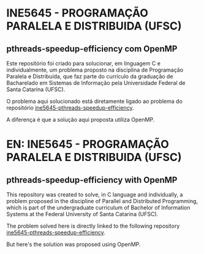 # INE5645 - PROGRAMAÇÃO PARALELA E DISTRIBUIDA (UFSC)

## pthreads-speedup-efficiency com OpenMP

Este repositório foi criado para solucionar, em linguagem C e individualmente, um problema proposto na disciplina de Programação Paralela e Distribuída, que faz parte do currículo da graduação de Bacharelado em Sistemas de Informação pela Universidade Federal de Santa Catarina (UFSC). 

O problema aqui solucionado está diretamente ligado ao problema do repositório [ine5645-pthreads-speedup-efficiency](https://github.com/barbaracalderon/ine5645-pthreads-speedup-efficiency). 

A diferença é que a solução aqui proposta utiliza OpenMP.


# EN: INE5645 - PROGRAMAÇÃO PARALELA E DISTRIBUIDA (UFSC)

## pthreads-speedup-efficiency with OpenMP

This repository was created to solve, in C language and individually, a problem proposed in the discipline of Parallel and Distributed Programming, which is part of the undergraduate curriculum of Bachelor of Information Systems at the Federal University of Santa Catarina (UFSC).

The problem solved here is directly linked to the following repository [ine5645-pthreads-speedup-efficiency](https://github.com/barbaracalderon/ine5645-pthreads-speedup-efficiency). 

But here's the solution was proposed using OpenMP.
